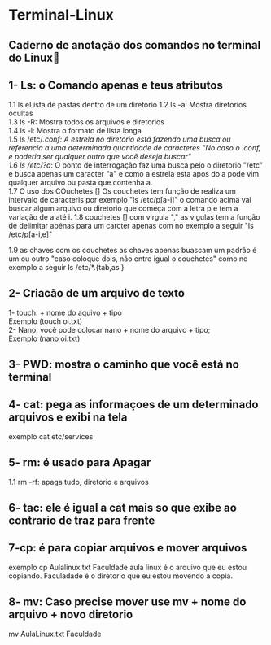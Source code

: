 # Terminal-Linux #
## Caderno de anotação dos comandos no terminal do Linux🐧


## 1- Ls: o Comando apenas e teus atributos
1.1 ls eLista de pastas dentro de um diretorio
1.2 ls -a: Mostra diretorios ocultas <br>
1.3 ls -R: Mostra todos os arquivos e diretorios <br>
1.4 ls -l: Mostra o formato de lista longa <br>
1.5 ls /etc/*.conf: A estrela no diretorio está fazendo uma busca ou referencia a uma  determinada quantidade de caracteres "No caso o .conf, e poderia ser qualquer outro que você deseja buscar" <br >
1.6 ls /etc/?a*: O ponto de interrogação faz uma busca pelo o diretorio "/etc" e busca apenas um caracter "a" e como a estrela esta apos do a pode vim qualquer arquivo ou pasta que contenha a. <br>
1.7 O uso dos COuchetes []
Os couchetes tem função de realiza um intervalo de caracteris por exemplo "ls /etc/p[a-i]"
o comando acima vai buscar algum arquivo ou diretorio que começa com a letra p e tem a variação de a até i.
1.8 couchetes [] com virgula "," 
as vigulas tem a função de delimitar apénas para um carcter apenas com no exemplo a seguir "ls /etc/p[a-i,e]"

1.9 as chaves com os couchetes as chaves apenas buascam um padrão é um ou outro "caso coloque dois, não entre igual o couchetes" como no exemplo a seguir ls /etc/*.{tab,as }

## 2- Criacão de um arquivo de texto  
1- touch: + nome do aquivo + tipo <br> 
Exemplo (touch oi.txt)<br> 
2- Nano: você pode colocar nano + nome do arquivo + tipo;<br> 
Exemplo (nano oi.txt)<br> 

## 3- PWD: mostra o caminho que você está no terminal<br> 

## 4- cat: pega as informaçoes de um determinado arquivos e exibi na tela<br>
exemplo cat etc/services


## 5- rm: é usado para Apagar
1.1 rm -rf: apaga tudo, diretorio e arquivos

## 6- tac: ele é igual a cat mais so que exibe ao contrario de traz para frente

## 7-cp: é para copiar arquivos e mover arquivos
exemplo cp Aulalinux.txt Faculdade
aula linux é o arquivo que eu estou copiando. Faculadade é o diretorio que eu estou movendo a copia.

## 8- mv: Caso precise mover use mv + nome do arquivo + novo diretorio
mv AulaLinux.txt Faculdade
